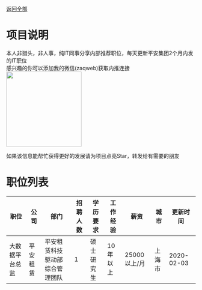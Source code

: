 
[返回全部](../)

# 项目说明

本人非猎头，非人事，纯IT同事分享内部推荐职位，每天更新平安集团2个月内发的IT职位  
感兴趣的你可以添加我的微信(zaqweb)获取内推连接  
<img src="https://github.com/zaqweb/PA-IT-JOBS/blob/master/WechatICode.jpeg"  height="200" width="200">

如果该信息能帮忙获得更好的发展请为项目点亮Star，转发给有需要的朋友

# 职位列表
|职位|公司|部门|招聘人数|学历要求|工作经验|薪资|城市|更新时间|
|---|---|---|---|---|---|---|---|---|
|大数据平台总监|平安租赁|平安租赁科技驱动部综合管理团队|1|硕士研究生|10年以上|25000以上/月|上海市|2020-02-03|
